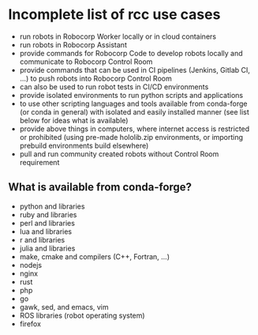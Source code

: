 # Incomplete list of rcc use cases

* run robots in Robocorp Worker locally or in cloud containers
* run robots in Robocorp Assistant
* provide commands for Robocorp Code to develop robots locally and
  communicate to Robocorp Control Room
* provide commands that can be used in CI pipelines (Jenkins, Gitlab CI, ...)
  to push robots into Robocorp Control Room
* can also be used to run robot tests in CI/CD environments
* provide isolated environments to run python scripts and applications
* to use other scripting languages and tools available from conda-forge (or
  conda in general) with isolated and easily installed manner (see list below
  for ideas what is available)
* provide above things in computers, where internet access is restricted or
  prohibited (using pre-made hololib.zip environments, or importing prebuild
  environments build elsewhere)
* pull and run community created robots without Control Room requirement

## What is available from conda-forge?

* python and libraries
* ruby and libraries
* perl and libraries
* lua and libraries
* r and libraries
* julia and libraries
* make, cmake and compilers (C++, Fortran, ...)
* nodejs
* nginx
* rust
* php
* go
* gawk, sed, and emacs, vim
* ROS libraries (robot operating system)
* firefox
